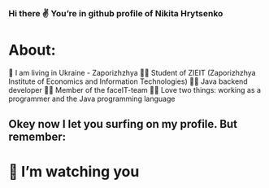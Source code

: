 ### Hi there ✌ You’re in github profile of Nikita Hrytsenko

# About:

🌆 I am living in Ukraine - Zaporizhzhya
🧑‍🎓 Student of ZIEIT (Zaporizhzhya Institute of Economics and Information Technologies)
🧑‍💻 Java backend developer
🧑‍💼 Member of the faceIT-team
🧡🤎 Love two things: working as a programmer and the Java programming language

## Okey now I let you surfing on my profile. But remember:
# 👀 I’m watching you

<!--
**iNikitaGricenko/iNikitaGricenko** is a ✨ _special_ ✨ repository because its `README.md` (this file) appears on your GitHub profile.

Here are some ideas to get you started:

- 🔭 I’m currently working on ...
- 🌱 I’m currently learning ...
- 👯 I’m looking to collaborate on ...
- 🤔 I’m looking for help with ...
- 💬 Ask me about ...
- 📫 How to reach me: ...
- 😄 Pronouns: ...
- ⚡ Fun fact: ...
-->
